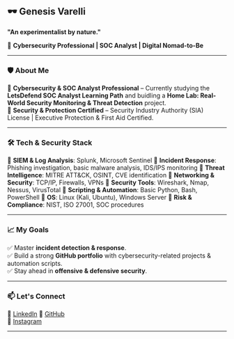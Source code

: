 ## **🕶️ Genesis Varelli**  

**"An experimentalist by nature."**  

🚀 **Cybersecurity Professional | SOC Analyst | Digital Nomad-to-Be**  

---

### **🛡️ About Me**  
🔹 **Cybersecurity & SOC Analyst Professional** – Currently studying the **LetsDefend SOC Analyst Learning Path** and buidling a **Home Lab: Real-World Security Monitoring & Threat Detection** project.  
🔹 **Security & Protection Certified** – Security Industry Authority (SIA) License | Executive Protection & First Aid Certified.  

---

### **🛠️ Tech & Security Stack**  
🔹 **SIEM & Log Analysis**: Splunk, Microsoft Sentinel
🔹 **Incident Response**: Phishing investigation, basic malware analysis, IDS/IPS monitoring
🔹 **Threat Intelligence**: MITRE ATT&CK, OSINT, CVE identification
🔹 **Networking & Security**: TCP/IP, Firewalls, VPNs
🔹 **Security Tools**: Wireshark, Nmap, Nessus, VirusTotal
🔹 **Scripting & Automation**: Basic Python, Bash, PowerShell
🔹 **OS**: Linux (Kali, Ubuntu), Windows Server
🔹 **Risk & Compliance**: NIST, ISO 27001, SOC procedures

---

### **📈 My Goals**   
✅ Master **incident detection & response**.  
✅ Build a strong **GitHub portfolio** with cybersecurity-related projects & automation scripts.  
✅ Stay ahead in **offensive & defensive security**.  

---

### **📫 Let's Connect**  
🔗 [LinkedIn](https://www.linkedin.com/in/genesisvarelli/) 
🔗 [GitHub](https://github.com/GenesisVarelli)  
🔗 [Instagram](https://instagram.com/GenesisVarelli)  

---

<!---
GenesisVarelli/GenesisVarelli is a ✨ special ✨ repository because its `README.md` (this file) appears on your GitHub profile.
You can click the Preview link to take a look at your changes.
--->
